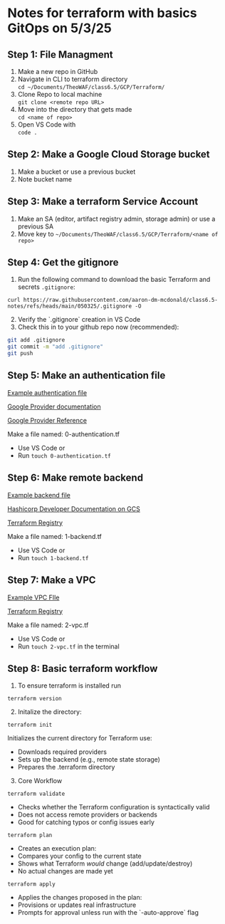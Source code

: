 # Notes for terraform with basics GitOps on 5/3/25

## Step 1: File Managment 
1) Make a new repo in GitHub
2) Navigate in CLI to terraform directory  
```cd ~/Documents/TheoWAF/class6.5/GCP/Terraform/```
3) Clone Repo to local machine  
```git clone <remote repo URL>```
4) Move into the directory that gets made  
```cd <name of repo>```
5) Open VS Code with  
```code .```

## Step 2: Make a Google Cloud Storage bucket  
1) Make a bucket or use a previous bucket
2) Note bucket name

## Step 3: Make a terraform Service Account  
1) Make an SA (editor, artifact registry admin, storage admin) or use a previous SA
2) Move key to ```~/Documents/TheoWAF/class6.5/GCP/Terraform/<name of repo>```



## Step 4: Get the gitignore  
1) Run the following command to download the basic Terraform and secrets `.gitignore`:  

```curl https://raw.githubusercontent.com/aaron-dm-mcdonald/class6.5-notes/refs/heads/main/050325/.gitignore -O```

2) Verify the \`.gitignore\` creation in VS Code  
3) Check this in to your github repo now (recommended):  

```bash  
git add .gitignore  
git commit -m "add .gitignore"  
git push  
```

## Step 5: Make an authentication file  

[Example authentication file](https://github.com/DarthBane2025/basicgcp2025/blob/main/0-authentication.tf)  

[Google Provider documentation](https://registry.terraform.io/providers/hashicorp/google/latest)  

[Google Provider Reference](https://registry.terraform.io/providers/hashicorp/google/latest/docs/guides/provider_reference)  

Make a file named: 0-authentication.tf  
 - Use VS Code or  
 - Run `touch 0-authentication.tf`  

## Step 6: Make remote backend  

[Example backend file](https://github.com/DarthBane2025/basicgcp2025/blob/main/1-backend.tf)  

[Hashicorp Developer Documentation on GCS](https://developer.hashicorp.com/terraform/language/backend/gcs)  

[Terraform Registry](https://registry.terraform.io/providers/hashicorp/google/latest)  

Make a file named: 1-backend.tf  
 - Use VS Code or  
 - Run `touch 1-backend.tf`  

## Step 7: Make a VPC  

[Example VPC FIle](https://github.com/DarthBane2025/basicgcp2025/blob/main/2-vpc.tf)  

[Terraform Registry](https://registry.terraform.io/providers/hashicorp/google/latest/docs/resources/compute_network)  

Make a file named: 2-vpc.tf  
 - Use VS Code or  
 - Run `touch 2-vpc.tf` in the terminal  

## Step 8: Basic terraform workflow  
1) To ensure terraform is installed run  

`terraform version`  

2) Initalize the directory:  

```terraform init```  

Initializes the current directory for Terraform use:  
 - Downloads required providers  
 - Sets up the backend (e.g., remote state storage)  
 - Prepares the .terraform directory  

3) Core Workflow  

```terraform validate```     
 - Checks whether the Terraform configuration is syntactically valid  
 - Does not access remote providers or backends  
 - Good for catching typos or config issues early  

```terraform plan```         
 - Creates an execution plan:  
 - Compares your config to the current state  
 - Shows what Terraform *would* change (add/update/destroy)  
 - No actual changes are made yet  

```terraform apply```        
 - Applies the changes proposed in the plan:  
 - Provisions or updates real infrastructure  
 - Prompts for approval unless run with the \`-auto-approve\` flag
